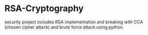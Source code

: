 # RSA-Cryptography
security project includes RSA implementation and breaking with CCA (chosen cipher attack) and brute force attack using python. 
